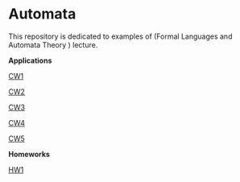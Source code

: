 # Automata

This repository is dedicated to examples of (Formal Languages and Automata Theory	) lecture.

<b>Applications</b>

[CW1](https://yrgp.github.io/Automata/CW1/Dfa.html)

[CW2](https://yrgp.github.io/Automata/CW2/DfaAndNfa.html)

[CW3](https://yrgp.github.io/Automata/CW3/RegExp.html)

[CW4](https://yrgp.github.io/Automata/CW4/CFG.html)

[CW5](https://yrgp.github.io/Automata/CW5/Expression.html)

<b>Homeworks</b>

[HW1](https://yrgp.github.io/Automata/HW1/RegExp.html)

